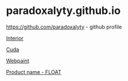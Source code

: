 # paradoxalyty.github.io

https://github.com/paradoxalyty - github profile

<a href="https://paradoxalyty.github.io/interior/" target="_blank">Interior</a>

<a href="https://paradoxalyty.github.io/cuda/" target="_blank">Cuda</a>

<a href="https://paradoxalyty.github.io/webpaint/" target="_blank">Webpaint</a>

<a href="https://paradoxalyty.github.io/product_name-FLOAT/" target="_blank">Product name - FLOAT</a>
